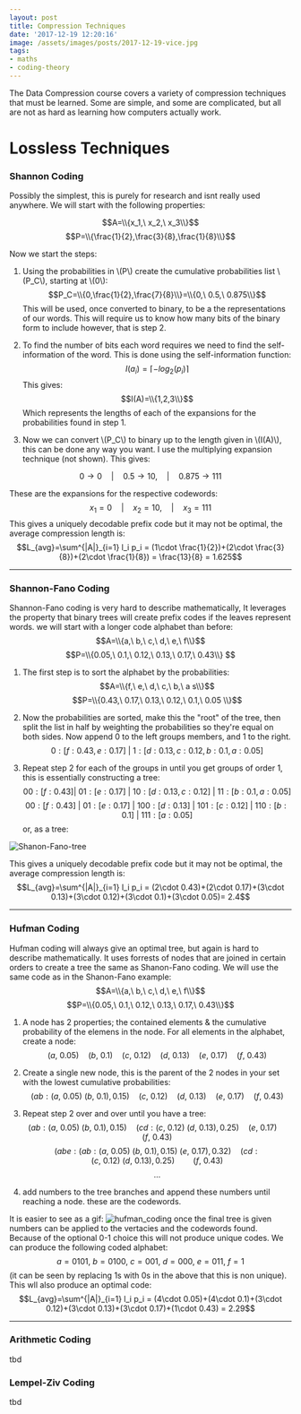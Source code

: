 ```yaml
---
layout: post
title: Compression Techniques
date: '2017-12-19 12:20:16'
image: /assets/images/posts/2017-12-19-vice.jpg
tags:
- maths
- coding-theory
---
```


The Data Compression course covers a variety of compression techniques that must be learned. Some are simple, and some are complicated, but all are not as hard as learning how computers actually work. 

# Lossless Techniques
### Shannon Coding
Possibly the simplest, this is purely for research and isnt really used anywhere. We will start with the following properties:

$$A=\\{x_1,\ x_2,\ x_3\\}$$
$$P=\\{\frac{1}{2},\frac{3}{8},\frac{1}{8}\\}$$

Now we start the steps:
 1. Using the probabilities in \\(P\\) create the cumulative probabilities list \\(P_C\\), starting at \\(0\\):
 $$P_C=\\{0,\frac{1}{2},\frac{7}{8}\\}=\\{0,\ 0.5,\ 0.875\\}$$
 This will be used, once converted to binary, to be a the representations of our words. This will require us to know how many bits of the binary form to include however, that is step 2.
 
 2. To find the number of bits each word requires we need to find the self-information of the word. This is done using the self-information function:
 $$I(a_i) = \lceil-log_2(p_i)\rceil$$
 This gives:
 $$I(A)=\\{1,2,3\\}$$
 Which represents the lengths of each of the expansions for the probabilities found in step 1.
 
 3. Now we can convert \\(P_C\\) to binary up to the length given in \\(I(A)\\), this can be done any way you want. I use the multiplying expansion technique (not shown). This gives:

$$0\rightarrow 0\quad | \quad 0.5\rightarrow 10,\quad | \quad 0.875\rightarrow 111$$

These are the expansions for the respective codewords:
$$x_1=0\quad | \quad x_2=10,\quad | \quad x_3=111$$
This gives a uniquely decodable prefix code but it may not be optimal, the average compression length is: 
$$L_{avg}=\sum^{|A|}_{i=1} l_i p_i = (1\cdot \frac{1}{2})+(2\cdot \frac{3}{8})+(2\cdot \frac{1}{8}) = \frac{13}{8} = 1.625$$

--------

### Shannon-Fano Coding
Shannon-Fano coding is very hard to describe mathematically, It leverages the property that binary trees will create prefix codes if the leaves represent words. we will start with a longer code alphabet than before:
$$A=\\{a,\ b,\ c,\ d,\ e,\ f\\}$$
$$P=\\{0.05,\ 0.1,\ 0.12,\ 0.13,\ 0.17,\ 0.43\\} $$

 1. The first step is to sort the alphabet by the probabilities:
$$A=\\{f,\ e,\ d,\ c,\ b,\ a s\\}$$
$$P=\\{0.43,\ 0.17,\ 0.13,\ 0.12,\ 0.1,\ 0.05 \\}$$

 2. Now the probabilities are sorted, make this the "root" of the tree, then split the list in half by weighting the probabilities so they're equal on both sides. Now append 0 to the left groups members, and 1 to the right.
 $$0:[f:0.43,e:0.17]\ |\  1:[d:0.13,c:0.12,b:0.1,a:0.05]$$
 
 3. Repeat step 2 for each of the groups in  until you get groups of order 1, this is essentially constructing a tree:
 $$00:[f:0.43] |\  01:[e:0.17]\ |\  10:[d:0.13,c:0.12]\ |\  11:[b:0.1,a:0.05]$$
 $$00:[f:0.43]\ |\  01:[e:0.17]\ |\  100:[d:0.13]\ |\  101:[c:0.12]\ |\  110:[b:0.1]\ |\  111:[a:0.05]$$
 or, as a tree:
 
 ![Shanon-Fano-tree](../assets/img/content/2017/12/Shanon-Fano-tree.svg)
 
This gives a uniquely decodable prefix code but it may not be optimal, the average compression length is: 
$$L_{avg}=\sum^{|A|}_{i=1} l_i p_i = (2\cdot 0.43)+(2\cdot 0.17)+(3\cdot 0.13)+(3\cdot 0.12)+(3\cdot 0.1)+(3\cdot 0.05)= 2.4$$

---

### Hufman Coding
Hufman coding will always give an optimal tree, but again is hard to describe mathematically. It uses forrests of nodes that are joined in certain orders to create a tree the same as Shanon-Fano coding. We will use the same code as in the Shanon-Fano example:
$$A=\\{a,\ b,\ c,\ d,\ e,\ f\\}$$
$$P=\\{0.05,\ 0.1,\ 0.12,\ 0.13,\ 0.17,\ 0.43\\}$$

 1. A node has 2 properties; the contained elements & the cumulative probability of the elemens in the node. For all elements in the alphabet, create a node:
$$(a,\ 0.05)\quad (b,\ 0.1)\quad (c,\ 0.12)\quad (d,\ 0.13)\quad (e,\ 0.17)\quad (f,\ 0.43)$$

 2. Create a single new node, this is the parent of the 2 nodes in your set with the lowest cumulative probabilities:
$$(ab:(a,\ 0.05)\ (b,\ 0.1),0.15)\quad (c,\ 0.12)\quad (d,\ 0.13)\quad (e,\ 0.17)\quad (f,\ 0.43)$$
 
 3. Repeat step 2 over and over until you have a tree:
$$(ab:(a,\ 0.05)\ (b,\ 0.1),0.15)\quad (cd:(c,\ 0.12)\ (d,\ 0.13),0.25)\quad (e,\ 0.17)\quad (f,\ 0.43)$$
$$(abe:(ab:(a,\ 0.05)\ (b,\ 0.1),0.15)\ (e,\ 0.17),0.32)\quad (cd:(c,\ 0.12)\ (d,\ 0.13),0.25)\quad \quad (f,\ 0.43)$$
$$\ldots$$

 4. add numbers to the tree branches and append these numbers until reaching a node. these are the codewords.

It is easier to see as a gif:
![hufman_coding](../assets/img/content/2017/12/hufman_coding.gif)
once the final tree is given numbers can be applied to the vertacies and the codewords found. Because of the optional 0-1 choice this will not produce unique codes. We can produce the following coded alphabet:
$$a=0101,\ b=0100,\ c=001,\ d=000,\ e=011,\ f=1$$
(it can be seen by replacing 1s with 0s in the above that this is non unique). This wll also produce an optimal code:
$$L_{avg}=\sum^{|A|}_{i=1} l_i p_i = (4\cdot 0.05)+(4\cdot 0.1)+(3\cdot 0.12)+(3\cdot 0.13)+(3\cdot 0.17)+(1\cdot 0.43) = 2.29$$

---

### Arithmetic Coding
tbd
### Lempel-Ziv Coding
tbd